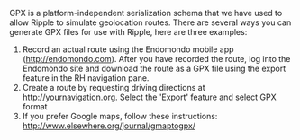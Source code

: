 <!--
#
# Licensed to the Apache Software Foundation (ASF) under one
# or more contributor license agreements.  See the NOTICE file
# distributed with this work for additional information
# regarding copyright ownership.  The ASF licenses this file
# to you under the Apache License, Version 2.0 (the
# "License"); you may not use this file except in compliance
# with the License.  You may obtain a copy of the License at
#
# http://www.apache.org/licenses/LICENSE-2.0
#
# Unless required by applicable law or agreed to in writing,
# software distributed under the License is distributed on an
# "AS IS" BASIS, WITHOUT WARRANTIES OR CONDITIONS OF ANY
#  KIND, either express or implied.  See the License for the
# specific language governing permissions and limitations
# under the License.
#
-->


GPX is a platform-independent serialization schema that we have used to allow Ripple to simulate
geolocation routes.  There are several ways you can generate GPX files for use with Ripple, here 
are three examples:

1. Record an actual route using the Endomondo mobile app (http://endomondo.com).  After you have
    recorded the route, log into the Endomondo site and download the route as a GPX file using the
    export feature in the RH navigation pane.
2. Create a route by requesting driving directions at http://yournavigation.org.  Select the 'Export'
    feature and select GPX format
3. If you prefer Google maps, follow these instructions: http://www.elsewhere.org/journal/gmaptogpx/

